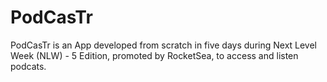 # PodCasTr 
PodCasTr is an App developed from scratch in five days
during Next Level Week (NLW) - 5 Edition, promoted by RocketSea,
to access and listen podcats.

